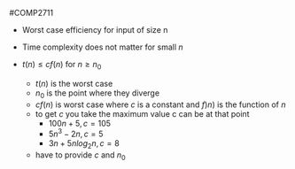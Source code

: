 #COMP2711 
- Worst case efficiency for input of size n
- Time complexity does not matter for small $n$

- $t(n) \leq cf(n)$ for $n \geq n_0$
	- $t(n)$ is the worst case
	- $n_0$ is the point where they diverge
	- $cf(n)$ is worst case where $c$ is a constant and $f)n)$ is the function of $n$
	- to get $c$ you take the maximum value c can be at that point
		- $100n + 5, c = 105$
		- $5n^3 -2n, c = 5$
		- $3n + 5nlog_2n, c = 8$
	- have to provide $c$ and $n_0$